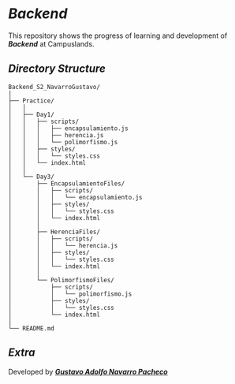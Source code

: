 # *Backend*

This repository shows the progress of learning and development of __*Backend*__ at Campuslands.


## *Directory Structure*
```
Backend_S2_NavarroGustavo/
│
├── Practice/
│   │
│   ├── Day1/
│   │   ├── scripts/
│   │   │   ├── encapsulamiento.js
│   │   │   ├── herencia.js
│   │   │   └── polimorfismo.js
│   │   ├── styles/
│   │   │   └── styles.css
│   │   └── index.html
│   │
│   └── Day3/
│       ├── EncapsulamientoFiles/
│       │   ├── scripts/
│       │   │   └── encapsulamiento.js
│       │   ├── styles/
│       │   │   └── styles.css
│       │   └── index.html
│       │
│       ├── HerenciaFiles/
│       │   ├── scripts/
│       │   │   └── herencia.js
│       │   ├── styles/
│       │   │   └── styles.css
│       │   └── index.html
│       │
│       └── PolimorfismoFiles/
│           ├── scripts/
│           │   └── polimorfismo.js
│           ├── styles/
│           │   └── styles.css
│           └── index.html
│    
└── README.md
```

## *Extra*

Developed by __*[Gustavo Adolfo Navarro Pacheco](https://github.com/GustavoAdolfoNavarroPacheco)*__